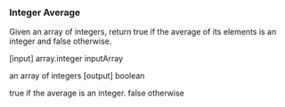 ### Integer Average ###

Given an array of integers, return true if the average of its elements is an integer and false otherwise.

[input] array.integer inputArray

an array of integers
[output] boolean

true if the average is an integer. false otherwise
